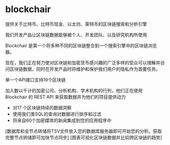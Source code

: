 # 

# blockchair

提供关于比特币、比特币现金、以太坊、莱特币的区块链搜索和分析引擎

我们开发产品让区块链数据能够被个人、开发团队、以及研究机构所使用

Blockchair 是第一个将多种不同的区块链整合到一个搜索引擎中的区块链浏览器。

现在，我们正在努力使对区块链和加密货币感兴趣的广泛多样的受众可以理解并访问区块链数据，同时在开发产品时将维护和保护我们用户的隐私作为首要任务。

单一个API接口支持19个区块链

加入数以千计的加密公司、分析机构、学术机构的行列，他们正在使用 Blockchair 的 REST API 来获取数据并为他们的项目提供动力

- 对17 个区块链持续的数据洞察
- 使用我们类SQL的查询对数据进行排序和过滤
- 将来自60个加密媒体的新闻集成到您的应用程序中

[数据库和全节点转储将TSV文件放入您的数据库服务器即可开始您的分析。获取完整节点转储即可加快节点同步]
[图表可视化区块链数据并比较跨区块链的趋势]


